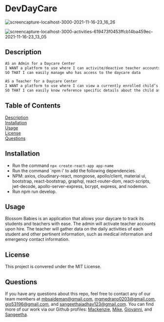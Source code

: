 # DevDayCare

![screencapture-localhost-3000-2021-11-16-23_16_26](https://user-images.githubusercontent.com/82477037/142139271-e29a2cfa-7dd6-44df-8be5-d92b3544d16b.png)

![screencapture-localhost-3000-activities-619473f0453ffcb14ba459ec-2021-11-16-23_13_05](https://user-images.githubusercontent.com/82477037/142139305-865e3ae4-03fc-4094-8159-c9736477aaf9.png)

## Description

```md
AS an Admin for a Daycare Center
I WANT a platform to use where I can activite/deactive teacher accounts
SO THAT I can easily manage who has access to the daycare data
```

```md
AS a Teacher for a Daycare Center
I WANT a platform to use where I can view a currently enrolled child’s activities (Profile, Food, Health, Incident, Notes, and Photos)
SO THAT I can easily know reference specific details about the child as well as document the chiild’s progress
```

## Table of Contents

[Description](#description)  
[Installation](#installation)  
[Usage](#usage)  
[License](#license)  
[Questions](#questions)

## Installation

- Run the command `npx create-react-app app-name`
- Run the command `npm i' to add the following dependencies.
- NPM: axios, cloudinary-react, mongoose, apollo/client, material ui, bootstrap, react-bootstrap, graphql, react-router-dom, react-scripts, jwt-decode, apollo-server-express, bcrypt, express, and nodemon.
- Run npm run develop.

## Usage

Blossom Babies is an application that allows your daycare to track its students and teachers with ease. The admin will activate teacher accounts upon hire. The teacher will gather data on the daily activities of each student and other pertinent information, such as medical information and emergency contact information.

## License

This project is convered under the MIT License.

## Questions

If you have any questions about this repo, feel free to contact any of our team members at mbsaideman@gmail.com, mgmedrano0203@gmail.com, gio53196@gmail.com, and sangeethajadhav123@gmail.com. You can find more of our work via our Github profiles: [Mackenzie](https://github.com/Msaideman), [Mike](https://github.com/mgmedrano), [Giovanni](https://github.com/gisosa531), and [Sangeetha](https://github.com/sangeethaNR).

